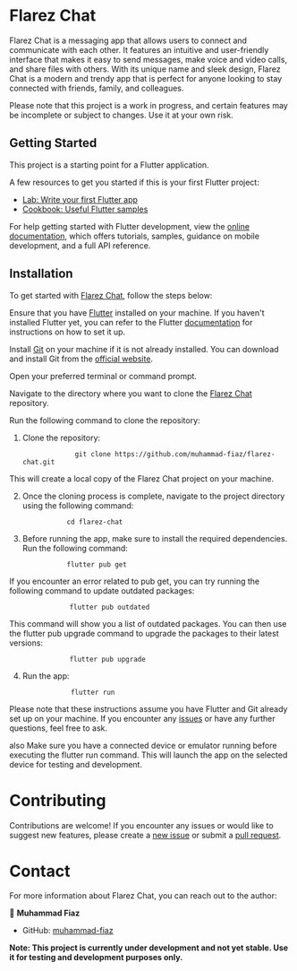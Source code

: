 # Flarez Chat

Flarez Chat is a messaging app that allows users to connect and communicate with each other. It features an intuitive and user-friendly interface that makes it easy to send messages, make voice and video calls, and share files with others. With its unique name and sleek design, Flarez Chat is a modern and trendy app that is perfect for anyone looking to stay connected with friends, family, and colleagues.

Please note that this project is a work in progress, and certain features may be incomplete or subject to changes. Use it at your own risk.

## Getting Started

This project is a starting point for a Flutter application.

A few resources to get you started if this is your first Flutter project:

- [Lab: Write your first Flutter app](https://docs.flutter.dev/get-started/codelab)
- [Cookbook: Useful Flutter samples](https://docs.flutter.dev/cookbook)

For help getting started with Flutter development, view the
[online documentation](https://docs.flutter.dev/), which offers tutorials,
samples, guidance on mobile development, and a full API reference.

## Installation

To get started with [Flarez Chat](https://github.com/muhammad-fiaz/flarezchat), follow the steps below:

Ensure that you have [Flutter](https://docs.flutter.dev/get-started/install) installed on your machine. If you haven't installed Flutter yet, you can refer to the Flutter [documentation](https://docs.flutter.dev/) for instructions on how to set it up.

Install [Git](https://git-scm.com/) on your machine if it is not already installed. You can download and install Git from the [official website](https://git-scm.com/downloads).

Open your preferred terminal or command prompt.

Navigate to the directory where you want to clone the [Flarez Chat](https://github.com/muhammad-fiaz/flarezchat) repository.

Run the following command to clone the repository:

1. Clone the repository:


                    git clone https://github.com/muhammad-fiaz/flarez-chat.git

This will create a local copy of the Flarez Chat project on your machine.


2. Once the cloning process is complete, navigate to the project directory using the following command:

                  cd flarez-chat

3. Before running the app, make sure to install the required dependencies. Run the following command:

                  flutter pub get

If you encounter an error related to pub get, you can try running the following command to update outdated packages:

                   flutter pub outdated

This command will show you a list of outdated packages. You can then use the flutter pub upgrade command to upgrade the packages to their latest versions:

                   flutter pub upgrade      
4. Run the app:

                   flutter run
Please note that these instructions assume you have Flutter and Git already set up on your machine. If you encounter any [issues](https://github.com/muhammad-fiaz/flarezchat/issues/new) or have any further questions, feel free to ask.

also Make sure you have a connected device or emulator running before executing the flutter run command. This will launch the app on the selected device for testing and development.

# Contributing

Contributions are welcome! If you encounter any issues or would like to suggest new features, please create a [new issue](https://github.com/muhammad-fiaz/flarezchat/issues/new) or submit a [pull request](https://github.com/muhammad-fiaz/flarezchat/pulls).



# Contact

For more information about Flarez Chat, you can reach out to the author:

👤 **Muhammad Fiaz**
- GitHub: [muhammad-fiaz](https://github.com/muhammad-fiaz)


**Note: This project is currently under development and not yet stable. Use it for testing and development purposes only.**
